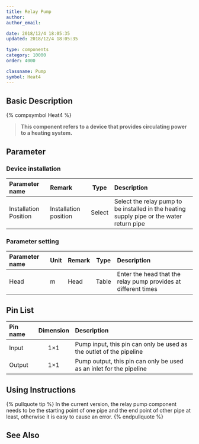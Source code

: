 ```yaml
---
title: Relay Pump
author: 
author_email:

date: 2018/12/4 18:05:35
updated: 2018/12/4 18:05:35

type: components
category: 10000
order: 4000

classname: Pump
symbol: Heat4
---
```

## Basic Description
{% compsymbol Heat4 %}

> **This component refers to a device that provides circulating power to a heating system.**

## Parameter
### Device installation
| Parameter name | Remark | Type | Description |
| :--- | :--- | :--: | :--- |
| Installation Position | Installation position | Select | Select the relay pump to be installed in the heating supply pipe or the water return pipe |

### Parameter setting
| Parameter name | Unit | Remark | Type | Description |
| :--- | :--- | :--- | :--: | :--- |
| Head | m | Head | Table | Enter the head that the relay pump provides at different times |


## Pin List

| Pin name | Dimension | Description |
| :--- | :--:  | :--- |
| Input | 1×1 | Pump input, this pin can only be used as the outlet of the pipeline |
| Output | 1×1 | Pump output, this pin can only be used as an inlet for the pipeline |

## Using Instructions

{% pullquote tip %}
In the current version, the relay pump component needs to be the starting point of one pipe and the end point of other pipe at least, otherwise it is easy to cause an error.
{% endpullquote %}


## See Also


